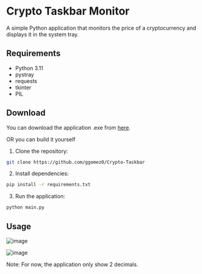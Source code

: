 # Crypto Taskbar Monitor

A simple Python application that monitors the price of a cryptocurrency and displays it in the system tray.

## Requirements

- Python 3.11
- pystray
- requests
- tkinter
- PIL

## Download

You can download the application .exe from [here](https://github.com/ggomez0/Crypto-Taskbar/releases).

OR you can build it yourself

1. Clone the repository:
```bash
git clone https://github.com/ggomez0/Crypto-Taskbar
```

2. Install dependencies:
```bash
pip install -r requirements.txt
```

3. Run the application:
```bash
python main.py
```

## Usage

![image](https://github.com/user-attachments/assets/058db849-2ddd-4181-949a-ae86803061c8)

![image](https://github.com/user-attachments/assets/86108242-d639-460a-8a92-b9c12dad56ee)

Note: For now, the application only show 2 decimals.
